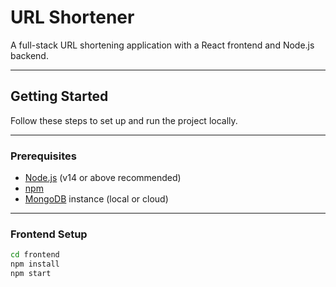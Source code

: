 # URL Shortener

A full-stack URL shortening application with a React frontend and Node.js backend.

---

## Getting Started

Follow these steps to set up and run the project locally.

---

### Prerequisites

- [Node.js](https://nodejs.org/en/download/) (v14 or above recommended)  
- [npm](https://www.npmjs.com/get-npm)  
- [MongoDB](https://www.mongodb.com/) instance (local or cloud)  

---

### Frontend Setup

```bash
cd frontend
npm install
npm start
